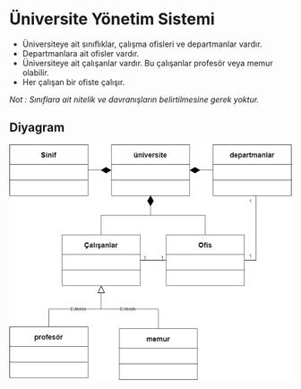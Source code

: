 #  Üniversite Yönetim Sistemi

* Üniversiteye ait sınıflıklar, çalışma ofisleri ve departmanlar vardır.
* Departmanlara ait ofisler vardır.
* Üniversiteye ait çalışanlar vardır. Bu çalışanlar profesör veya memur olabilir.
* Her çalışan bir ofiste çalışır.

_Not : Sınıflara ait nitelik ve davranışların belirtilmesine gerek yoktur._

## Diyagram

![Üniversite Yönetim Sistemi](uysystem.png)










